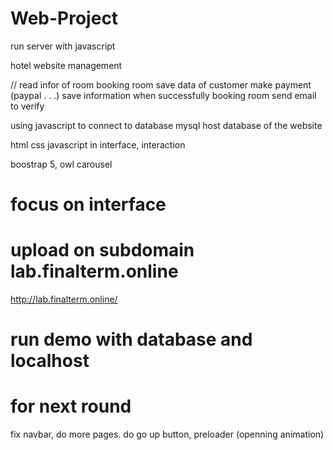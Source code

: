 # Web-Project

run server with javascript

hotel website management

// read infor of room
booking room
save data of customer
make payment (paypal . . .)
save information when successfully booking room 
send email to verify 


using javascript to connect to database
mysql host database of the website

html css javascript in interface, interaction

boostrap 5, owl carousel
# focus on interface


# upload on subdomain lab.finalterm.online
http://lab.finalterm.online/

# run demo with database and localhost

# for next round
fix navbar, do more pages. 
do go up button, preloader (openning animation)

